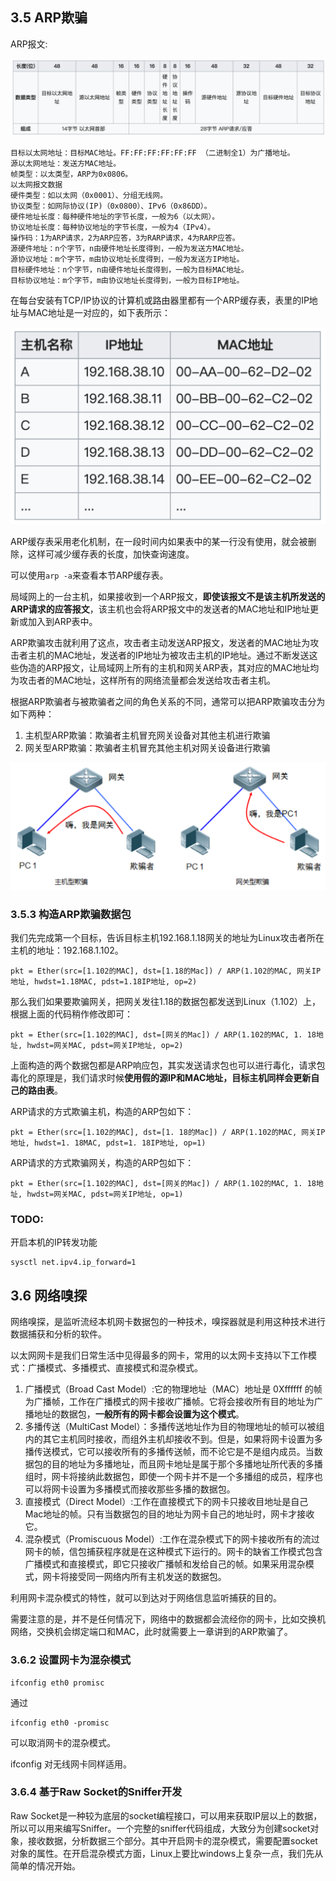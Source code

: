## 3.5 ARP欺骗

ARP报文:

![400.png](./images/400.png)

```
目标以太网地址：目标MAC地址。FF:FF:FF:FF:FF:FF （二进制全1）为广播地址。
源以太网地址：发送方MAC地址。
帧类型：以太类型，ARP为0x0806。
以太网报文数据
硬件类型：如以太网（0x0001）、分组无线网。
协议类型：如网际协议(IP)（0x0800）、IPv6（0x86DD）。
硬件地址长度：每种硬件地址的字节长度，一般为6（以太网）。
协议地址长度：每种协议地址的字节长度，一般为4（IPv4）。
操作码：1为ARP请求，2为ARP应答，3为RARP请求，4为RARP应答。
源硬件地址：n个字节，n由硬件地址长度得到，一般为发送方MAC地址。
源协议地址：m个字节，m由协议地址长度得到，一般为发送方IP地址。
目标硬件地址：n个字节，n由硬件地址长度得到，一般为目标MAC地址。
目标协议地址：m个字节，m由协议地址长度得到，一般为目标IP地址。
```

在每台安装有TCP/IP协议的计算机或路由器里都有一个ARP缓存表，表里的IP地址与MAC地址是一对应的，如下表所示：

![401.png](./images/401.png)



ARP缓存表采用老化机制，在一段时间内如果表中的某一行没有使用，就会被删除，这样可减少缓存表的长度，加快查询速度。

可以使用```arp -a```来查看本节ARP缓存表。

局域网上的一台主机，如果接收到一个ARP报文，**即使该报文不是该主机所发送的ARP请求的应答报文**，该主机也会将ARP报文中的发送者的MAC地址和IP地址更新或加入到ARP表中。

ARP欺骗攻击就利用了这点，攻击者主动发送ARP报文，发送者的MAC地址为攻击者主机的MAC地址，发送者的IP地址为被攻击主机的IP地址。通过不断发送这些伪造的ARP报文，让局域网上所有的主机和网关ARP表，其对应的MAC地址均为攻击者的MAC地址，这样所有的网络流量都会发送给攻击者主机。



根据ARP欺骗者与被欺骗者之间的角色关系的不同，通常可以把ARP欺骗攻击分为如下两种：

1. 主机型ARP欺骗：欺骗者主机冒充网关设备对其他主机进行欺骗
2. 网关型ARP欺骗：欺骗者主机冒充其他主机对网关设备进行欺骗

![403.png](./images/403.png)



### 3.5.3 构造ARP欺骗数据包

我们先完成第一个目标，告诉目标主机192.168.1.18网关的地址为Linux攻击者所在主机的地址：192.168.1.102。

```
pkt = Ether(src=[1.102的MAC], dst=[1.18的Mac]) / ARP(1.102的MAC, 网关IP地址, hwdst=1.18MAC, pdst=1.18IP地址, op=2)
```

那么我们如果要欺骗网关，把网关发往1.18的数据包都发送到Linux（1.102）上，根据上面的代码稍作修改即可：

```
pkt = Ether(src=[1.102的MAC], dst=[网关的Mac]) / ARP(1.102的MAC, 1. 18地址, hwdst=网关MAC, pdst=网关IP地址, op=2)
```



上面构造的两个数据包都是ARP响应包，其实发送请求包也可以进行毒化，请求包毒化的原理是，我们请求时候**使用假的源IP和MAC地址，目标主机同样会更新自己的路由表**。

ARP请求的方式欺骗主机，构造的ARP包如下：

```
pkt = Ether(src=[1.102的MAC], dst=[1. 18的Mac]) / ARP(1.102的MAC, 网关IP地址, hwdst=1. 18MAC, pdst=1. 18IP地址, op=1)
```

ARP请求的方式欺骗网关，构造的ARP包如下：

```
pkt = Ether(src=[1.102的MAC], dst=[网关的Mac]) / ARP(1.102的MAC, 1. 18地址, hwdst=网关MAC, pdst=网关IP地址, op=1)
```





### TODO:



开启本机的IP转发功能

```
sysctl net.ipv4.ip_forward=1
```





## 3.6 网络嗅探

网络嗅探，是监听流经本机网卡数据包的一种技术，嗅探器就是利用这种技术进行数据捕获和分析的软件。

以太网网卡是我们日常生活中见得最多的网卡，常用的以太网卡支持以下工作模式：广播模式、多播模式、直接模式和混杂模式。

1. 广播模式（Broad Cast Model）:它的物理地址（MAC）地址是 0Xffffff 的帧为广播帧，工作在广播模式的网卡接收广播帧。它将会接收所有目的地址为广播地址的数据包，**一般所有的网卡都会设置为这个模式**。
2. 多播传送（MultiCast Model）：多播传送地址作为目的物理地址的帧可以被组内的其它主机同时接收，而组外主机却接收不到。但是，如果将网卡设置为多播传送模式，它可以接收所有的多播传送帧，而不论它是不是组内成员。当数据包的目的地址为多播地址，而且网卡地址是属于那个多播地址所代表的多播组时，网卡将接纳此数据包，即使一个网卡并不是一个多播组的成员，程序也可以将网卡设置为多播模式而接收那些多播的数据包。
3. 直接模式（Direct Model）:工作在直接模式下的网卡只接收目地址是自己 Mac地址的帧。只有当数据包的目的地址为网卡自己的地址时，网卡才接收它。
4. 混杂模式（Promiscuous Model）:工作在混杂模式下的网卡接收所有的流过网卡的帧，信包捕获程序就是在这种模式下运行的。网卡的缺省工作模式包含广播模式和直接模式，即它只接收广播帧和发给自己的帧。如果采用混杂模式，网卡将接受同一网络内所有主机发送的数据包。

利用网卡混杂模式的特性，就可以到达对于网络信息监听捕获的目的。

需要注意的是，并不是任何情况下，网络中的数据都会流经你的网卡，比如交换机网络，交换机会绑定端口和MAC，此时就需要上一章讲到的ARP欺骗了。

### 3.6.2 设置网卡为混杂模式

```
ifconfig eth0 promisc
```



通过

```
ifconfig eth0 -promisc
```

可以取消网卡的混杂模式。

ifconfig 对无线网卡同样适用。



### 3.6.4 基于Raw Socket的Sniffer开发

Raw Socket是一种较为底层的socket编程接口，可以用来获取IP层以上的数据，所以可以用来编写Sniffer。一个完整的sniffer代码组成，大致分为创建socket对象，接收数据，分析数据三个部分。其中开启网卡的混杂模式，需要配置socket对象的属性。在开启混杂模式方面，Linux上要比windows上复杂一点，我们先从简单的情况开始。

